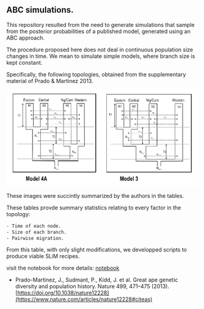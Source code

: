 ## ABC simulations.

This repository resulted from the need to generate simulations that sample from the posterior probabilities of a published model, generated using an ABC approach. 

The procedure proposed here does not deal in continuous population size changes in time. We mean to simulate simple models, where branch size is kept constant. 

Specifically, the following topologies, obtained from the supplementary material of Prado & Martinez 2013.

![image](trees_PM2013.png)


These images were succintly summarized by the authors in the tables.

These tables provde summary statistics relating to every factor in the topology:

    - Time of each node.
    - Size of each branch.
    - Pairwise migration.


From this table, with only slight modifications, we developped scripts to produce viable SLiM recipes. 

visit the notebook for more details: [notebook](https://nbviewer.jupyter.org/github/SantosJGND/SLiM/blob/master/Bash/demos_ABC/ABC_demo.ipynb)

- Prado-Martinez, J., Sudmant, P., Kidd, J. et al. Great ape genetic diversity and population history. Nature 499, 471–475 (2013). [https://doi.org/10.1038/nature12228](https://www.nature.com/articles/nature12228#citeas)
